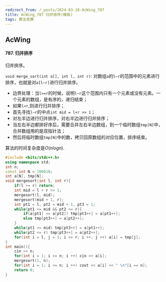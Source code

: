 ```yaml
---
redirect_from: /_posts/2024-03-18-AcWing_787
title: AcWing_787 归并排序(模板)
tags: 算法竞赛
---
```


## AcWing

####  787. 归并排序

归并排序。

`void merge_sort(int a[], int l, int r)`: 对数组`a`的`l~r`的范围中的元素进行排序，也就是对`a[l~r]`进行归并排序。

- 边界处理：当`l>=r`的时候，说明`l~r`这个范围内只有一个元素或没有元素。一个元素的数组，是有序的，递归结束；
- 如果`l<r`,则进行归并排序；
- 首先寻找`l~r`的中点`int mid = l+r >> 1`；
- 对左半边进行归并排序，对右半边进行归并排序；
- 当左右半边都排好序后，需要合并左右半边数组，到一个临时数组`tmp[N]`中，合并数组用的是双指针法；
- 然后将临时数组`tmp[N]`中的数，拷贝回原数组的对应位置，排序结束。

算法的时间复杂度是$O(nlogn)$.

```cpp
#include <bits/stdc++.h>
using namespace std;
int n;
const int N = 100010;
int a[N], tmp[N];
void mergesort(int l, int r){
    if(l >= r) return;
    int mid = l + r >> 1;
    mergesort(l, mid);
    mergesort(mid + 1, r);
    int pt1 = l, pt2 = mid + 1, pt3 = 1;
    while(pt1 <= mid && pt2 <= r){
        if(a[pt1] <= a[pt2]) tmp[pt3++] = a[pt1++];
        else tmp[pt3++] = a[pt2++];
    }
    while(pt1 <= mid) tmp[pt3++] = a[pt1++];
    while(pt2 <= r) tmp[pt3++] = a[pt2++];
    for(int i = l, j = 1; i <= r; i ++, j ++) a[i] = tmp[j];
}
int main(){
    cin >> n;
    for(int i = 1; i <= n; i ++) cin >> a[i];
    mergesort(1, n);
    for(int i = 1; i <= n; i ++) cout << a[i] << " \n"[i == n];
    return 0;
}
```


